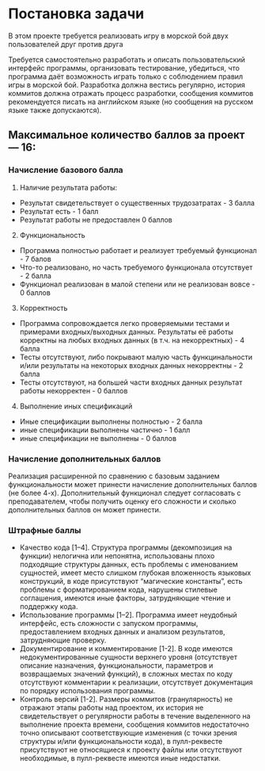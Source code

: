 # Постановка задачи

В этом проекте требуется реализовать игру в морской бой двух пользователей друг против друга

Требуется самостоятельно разработать и описать пользовательский интерфейс программы, организовать тестирование, убедиться, что программа даёт возможность играть только с соблюдением правил игры в морской бой.
Разработка должна вестись регулярно, история коммитов должна отражать процесс разработки, сообщения коммитов рекомендуется писать на английском языке (но сообщения на русском языке также допускаются).

## Максимальное количество баллов за проект — 16:

### Начисление базового балла

1. Наличие результата работы:
* Результат свидетельствует о существенных трудозатратах - 3 балла
* Результат есть - 1 балл
* Результат работы не предоставлен 0 баллов

2. Функциональность
* Программа полностью работает и реализует требуемый функционал - 7 балов
* Что-то реализовано, но часть требуемого функционала отсутствует - 2 балла
* Функционал реализован в малой степени или не реализован вовсе - 0 баллов

3. Корректность
* Программа сопровождается легко проверяемыми тестами и примерами входных/выходных данных. Результаты её работы корректны на любых входных данных (в т.ч. на некорректных) - 4 балла
* Тесты отсутствуют, либо покрывают малую часть функцинальности и/или результаты на некоторых входных данных некорректны - 2 балла
* Тесты отсутствуют, на большей части входных данных результат работы некорректен - 0 баллов

4. Выполнение иных спецификаций
* Иные спецификации выполнены полностью - 2 балла
* иные спецификации выполнены частично - 1 балл
* иные спецификации не выполнены - 0 баллов

### Начисление дополнительных баллов

Реализация расширенной по сравнению с базовым заданием функциональности может принести начисление дополнительных баллов (не более 4-х).
Дополнительный функционал следует согласовать с преподавателем, чтобы получить оценку его сложности и сколько дополнительных баллов он может принести.

### Штрафные баллы

* Качество кода [1–4]. Структура программы (декомпозиция на функции) нелогична или непонятна, использованы плохо подходящие структуры данных, есть проблемы с именованием сущностей, имеет место слишком глубокая вложенность языковых конструкций, в коде присутствуют “магические константы”, есть проблемы с форматированием кода, нарушены стилевые соглашения, имеются иные факторы, затрудняющие чтение и поддержку кода.
* Использование программы [1–2]. Программа имеет неудобный интерфейс, есть сложности с запуском программы, предоставлением входных данных и анализом результатов, затрудняющие проверку.
* Документирование и комментирование [1-2]. В коде имеются недокументированные сущности верхнего уровня (отсутствует описание назначения, функциональности, параметров и возвращаемых значений функций), в сложных местах по коду отсутствуют комментарии к реализации, отсутствует документация по порядку использования программы.
* Контроль версий [1-2]. Размеры коммитов (гранулярность) не отражают этапы работы над проектом, их история не свидетельствует о регулярности работы в течение выделенного на выполнение проекта времени, сообщения коммитов недостаточно точно описывают соответствующие изменения (с точки зрения структуры и/или функциональности кода), в пулл-реквесте присутствуют не относящиеся к проекту файлы или отсутствуют необходимые, в пулл-реквесте имеются иные недостатки.
